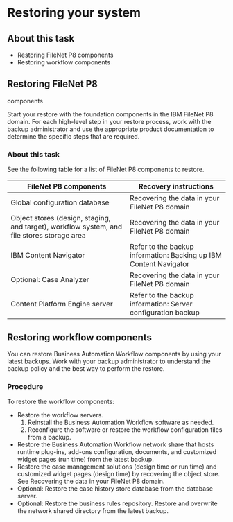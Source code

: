 # Restoring your system

## About this task

- Restoring FileNet P8 components
- Restoring workflow components

## Restoring FileNet P8
components

Start your restore with the foundation components in the IBM
FileNet P8 domain. For each high-level step
in your restore process, work with the backup administrator and use the appropriate product
documentation to determine the specific steps that are required.

### About this task

See the following table for a list of FileNet P8 components to restore.

| FileNet P8 components                                                                      | Recovery instructions                                             |
|--------------------------------------------------------------------------------------------|-------------------------------------------------------------------|
| Global configuration database                                                              | Recovering the data in your FileNet P8 domain                     |
| Object stores (design, staging, and target), workflow system, and file stores storage area | Recovering the data in your FileNet P8 domain                     |
| IBM Content Navigator                                                                      | Refer to the backup information: Backing up IBM Content Navigator |
| Optional: Case Analyzer                                                                    | Recovering the data in your FileNet P8 domain                     |
| Content Platform Engine server                                                             | Refer to the backup information: Server configuration backup      |

## Restoring workflow components

You can restore Business Automation Workflow components by using
your latest backups. Work with your backup administrator to understand the backup policy and the
best way to perform the restore.

### Procedure

To restore the workflow components:

- Restore the workflow servers.
    1. Reinstall the Business Automation Workflow software as
needed.
    2. Reconfigure the software or restore the workflow configuration files from a
backup.
- Restore the Business Automation Workflow network share that hosts runtime plug-ins, add-ons configuration, documents, and customized
widget pages (run time) from the latest backup.
- Restore the case management solutions (design time or run time) and customized widget pages
(design time) by recovering the object store. See Recovering the data in your FileNet P8 domain.
- Optional: Restore the case history store database from the database server.
- Optional: Restore the business rules repository. Restore and overwrite the network shared
directory from the latest backup.